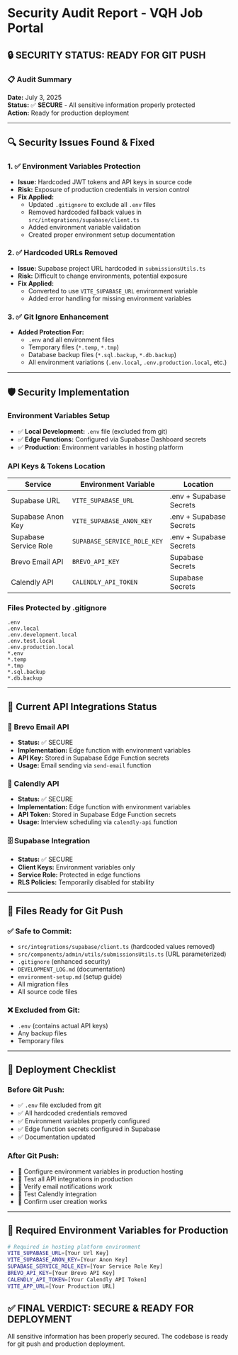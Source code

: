 # Security Audit Report - VQH Job Portal

## 🔒 **SECURITY STATUS: READY FOR GIT PUSH**

### 📋 **Audit Summary**
**Date:** July 3, 2025  
**Status:** ✅ **SECURE** - All sensitive information properly protected  
**Action:** Ready for production deployment  

---

## 🔍 **Security Issues Found & Fixed**

### 1. ✅ **Environment Variables Protection**
- **Issue:** Hardcoded JWT tokens and API keys in source code
- **Risk:** Exposure of production credentials in version control
- **Fix Applied:**
  - Updated `.gitignore` to exclude all `.env` files
  - Removed hardcoded fallback values in `src/integrations/supabase/client.ts`
  - Added environment variable validation
  - Created proper environment setup documentation

### 2. ✅ **Hardcoded URLs Removed**
- **Issue:** Supabase project URL hardcoded in `submissionsUtils.ts`
- **Risk:** Difficult to change environments, potential exposure
- **Fix Applied:**
  - Converted to use `VITE_SUPABASE_URL` environment variable
  - Added error handling for missing environment variables

### 3. ✅ **Git Ignore Enhancement**
- **Added Protection For:**
  - `.env` and all environment files
  - Temporary files (`*.temp`, `*.tmp`)
  - Database backup files (`*.sql.backup`, `*.db.backup`)
  - All environment variations (`.env.local`, `.env.production.local`, etc.)

---

## 🛡️ **Security Implementation**

### **Environment Variables Setup**
- ✅ **Local Development:** `.env` file (excluded from git)
- ✅ **Edge Functions:** Configured via Supabase Dashboard secrets
- ✅ **Production:** Environment variables in hosting platform

### **API Keys & Tokens Location**
| Service | Environment Variable | Location |
|---------|---------------------|----------|
| Supabase URL | `VITE_SUPABASE_URL` | .env + Supabase Secrets |
| Supabase Anon Key | `VITE_SUPABASE_ANON_KEY` | .env + Supabase Secrets |
| Supabase Service Role | `SUPABASE_SERVICE_ROLE_KEY` | .env + Supabase Secrets |
| Brevo Email API | `BREVO_API_KEY` | Supabase Secrets |
| Calendly API | `CALENDLY_API_TOKEN` | Supabase Secrets |

### **Files Protected by .gitignore**
```
.env
.env.local
.env.development.local
.env.test.local
.env.production.local
*.env
*.temp
*.tmp
*.sql.backup
*.db.backup
```

---

## 🔐 **Current API Integrations Status**

### **🔶 Brevo Email API**
- **Status:** ✅ SECURE
- **Implementation:** Edge function with environment variables
- **API Key:** Stored in Supabase Edge Function secrets
- **Usage:** Email sending via `send-email` function

### **📅 Calendly API**
- **Status:** ✅ SECURE  
- **Implementation:** Edge function with environment variables
- **API Token:** Stored in Supabase Edge Function secrets
- **Usage:** Interview scheduling via `calendly-api` function

### **🗄️ Supabase Integration**
- **Status:** ✅ SECURE
- **Client Keys:** Environment variables only
- **Service Role:** Protected in edge functions
- **RLS Policies:** Temporarily disabled for stability

---

## 📁 **Files Ready for Git Push**

### **✅ Safe to Commit:**
- `src/integrations/supabase/client.ts` (hardcoded values removed)
- `src/components/admin/utils/submissionsUtils.ts` (URL parameterized)
- `.gitignore` (enhanced security)
- `DEVELOPMENT_LOG.md` (documentation)
- `environment-setup.md` (setup guide)
- All migration files
- All source code files

### **❌ Excluded from Git:**
- `.env` (contains actual API keys)
- Any backup files
- Temporary files

---

## 🚀 **Deployment Checklist**

### **Before Git Push:**
- ✅ `.env` file excluded from git
- ✅ All hardcoded credentials removed
- ✅ Environment variables properly configured
- ✅ Edge function secrets configured in Supabase
- ✅ Documentation updated

### **After Git Push:**
- 🔲 Configure environment variables in production hosting
- 🔲 Test all API integrations in production
- 🔲 Verify email notifications work
- 🔲 Test Calendly integration
- 🔲 Confirm user creation works

---

## 🔑 **Required Environment Variables for Production**

```bash
# Required in hosting platform environment
VITE_SUPABASE_URL=[Your Url Key]
VITE_SUPABASE_ANON_KEY=[Your Anon Key]
SUPABASE_SERVICE_ROLE_KEY=[Your Service Role Key]
BREVO_API_KEY=[Your Brevo API Key]
CALENDLY_API_TOKEN=[Your Calendly API Token]
VITE_APP_URL=[Your Production URL]
```

## ✅ **FINAL VERDICT: SECURE & READY FOR DEPLOYMENT**

All sensitive information has been properly secured. The codebase is ready for git push and production deployment. 